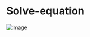 # Solve-equation
![image](https://github.com/ZaratraseV2/Solve-equation/assets/122055075/d468147c-f7c7-4e2f-9a5e-0ff88c0bcd37)



